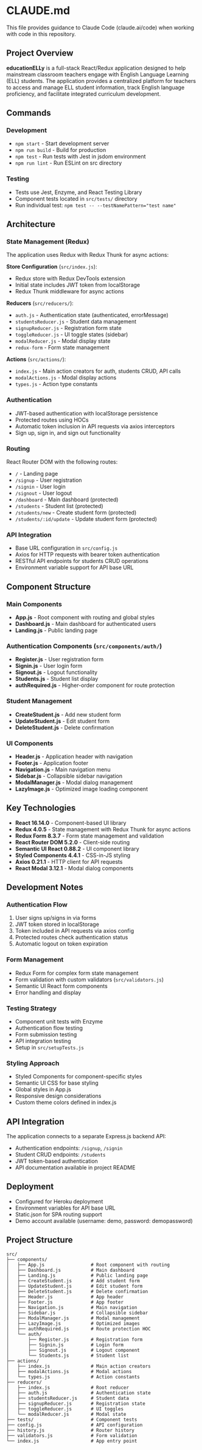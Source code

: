# CLAUDE.md

This file provides guidance to Claude Code (claude.ai/code) when working with code in this repository.

## Project Overview

**educationELLy** is a full-stack React/Redux application designed to help mainstream classroom teachers engage with English Language Learning (ELL) students. The application provides a centralized platform for teachers to access and manage ELL student information, track English language proficiency, and facilitate integrated curriculum development.

## Commands

### Development
- `npm start` - Start development server
- `npm run build` - Build for production
- `npm test` - Run tests with Jest in jsdom environment
- `npm run lint` - Run ESLint on src directory

### Testing
- Tests use Jest, Enzyme, and React Testing Library
- Component tests located in `src/tests/` directory
- Run individual test: `npm test -- --testNamePattern="test name"`

## Architecture

### State Management (Redux)
The application uses Redux with Redux Thunk for async actions:

**Store Configuration** (`src/index.js`):
- Redux store with Redux DevTools extension
- Initial state includes JWT token from localStorage
- Redux Thunk middleware for async actions

**Reducers** (`src/reducers/`):
- `auth.js` - Authentication state (authenticated, errorMessage)
- `studentsReducer.js` - Student data management
- `signupReducer.js` - Registration form state
- `toggleReducer.js` - UI toggle states (sidebar)
- `modalReducer.js` - Modal display state
- `redux-form` - Form state management

**Actions** (`src/actions/`):
- `index.js` - Main action creators for auth, students CRUD, API calls
- `modalActions.js` - Modal display actions
- `types.js` - Action type constants

### Authentication
- JWT-based authentication with localStorage persistence
- Protected routes using HOCs
- Automatic token inclusion in API requests via axios interceptors
- Sign up, sign in, and sign out functionality

### Routing
React Router DOM with the following routes:
- `/` - Landing page
- `/signup` - User registration
- `/signin` - User login
- `/signout` - User logout
- `/dashboard` - Main dashboard (protected)
- `/students` - Student list (protected)
- `/students/new` - Create student form (protected)
- `/students/:id/update` - Update student form (protected)

### API Integration
- Base URL configuration in `src/config.js`
- Axios for HTTP requests with bearer token authentication
- RESTful API endpoints for students CRUD operations
- Environment variable support for API base URL

## Component Structure

### Main Components
- **App.js** - Root component with routing and global styles
- **Dashboard.js** - Main dashboard for authenticated users
- **Landing.js** - Public landing page

### Authentication Components (`src/components/auth/`)
- **Register.js** - User registration form
- **Signin.js** - User login form
- **Signout.js** - Logout functionality
- **Students.js** - Student list display
- **authRequired.js** - Higher-order component for route protection

### Student Management
- **CreateStudent.js** - Add new student form
- **UpdateStudent.js** - Edit student form
- **DeleteStudent.js** - Delete confirmation

### UI Components
- **Header.js** - Application header with navigation
- **Footer.js** - Application footer
- **Navigation.js** - Main navigation menu
- **Sidebar.js** - Collapsible sidebar navigation
- **ModalManager.js** - Modal dialog management
- **LazyImage.js** - Optimized image loading component

## Key Technologies

- **React 16.14.0** - Component-based UI library
- **Redux 4.0.5** - State management with Redux Thunk for async actions
- **Redux Form 8.3.7** - Form state management and validation
- **React Router DOM 5.2.0** - Client-side routing
- **Semantic UI React 0.88.2** - UI component library
- **Styled Components 4.4.1** - CSS-in-JS styling
- **Axios 0.21.1** - HTTP client for API requests
- **React Modal 3.12.1** - Modal dialog components

## Development Notes

### Authentication Flow
1. User signs up/signs in via forms
2. JWT token stored in localStorage
3. Token included in API requests via axios config
4. Protected routes check authentication status
5. Automatic logout on token expiration

### Form Management
- Redux Form for complex form state management
- Form validation with custom validators (`src/validators.js`)
- Semantic UI React form components
- Error handling and display

### Testing Strategy
- Component unit tests with Enzyme
- Authentication flow testing
- Form submission testing
- API integration testing
- Setup in `src/setupTests.js`

### Styling Approach
- Styled Components for component-specific styles
- Semantic UI CSS for base styling
- Global styles in App.js
- Responsive design considerations
- Custom theme colors defined in index.js

## API Integration

The application connects to a separate Express.js backend API:
- Authentication endpoints: `/signup`, `/signin`
- Student CRUD endpoints: `/students`
- JWT token-based authentication
- API documentation available in project README

## Deployment

- Configured for Heroku deployment
- Environment variables for API base URL
- Static.json for SPA routing support
- Demo account available (username: demo, password: demopassword)

## Project Structure
```
src/
├── components/
│   ├── App.js                 # Root component with routing
│   ├── Dashboard.js           # Main dashboard
│   ├── Landing.js             # Public landing page
│   ├── CreateStudent.js       # Add student form
│   ├── UpdateStudent.js       # Edit student form
│   ├── DeleteStudent.js       # Delete confirmation
│   ├── Header.js              # App header
│   ├── Footer.js              # App footer
│   ├── Navigation.js          # Main navigation
│   ├── Sidebar.js             # Collapsible sidebar
│   ├── ModalManager.js        # Modal management
│   ├── LazyImage.js           # Optimized images
│   ├── authRequired.js        # Route protection HOC
│   └── auth/
│       ├── Register.js        # Registration form
│       ├── Signin.js          # Login form
│       ├── Signout.js         # Logout component
│       └── Students.js        # Student list
├── actions/
│   ├── index.js               # Main action creators
│   ├── modalActions.js        # Modal actions
│   └── types.js               # Action constants
├── reducers/
│   ├── index.js               # Root reducer
│   ├── auth.js                # Authentication state
│   ├── studentsReducer.js     # Student data
│   ├── signupReducer.js       # Registration state
│   ├── toggleReducer.js       # UI toggles
│   └── modalReducer.js        # Modal state
├── tests/                     # Component tests
├── config.js                  # API configuration
├── history.js                 # Router history
├── validators.js              # Form validation
└── index.js                   # App entry point
```